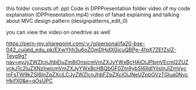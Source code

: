 this folder consists of:
ppt
Code in DPPPresentation folder
video of my code explanation (DPPresentation.mp4) 
video of fahad explaining and talking about MVC design pattern (designpatterns_edit_0)



you can view the video on onedrive as well


https://pern-my.sharepoint.com/:v:/g/personal/fa20-bse-042_cuiatd_edu_pk/EXwYhh3u6oZGmDHjdXGicuQBPe-4fpX7ZEfZsIZ-Teyg9g?nav=eyJyZWZlcnJhbEluZm8iOnsicmVmZXJyYWxBcHAiOiJPbmVEcml2ZUZvckJ1c2luZXNzIiwicmVmZXJyYWxBcHBQbGF0Zm9ybSI6IldlYiIsInJlZmVycmFsTW9kZSI6InZpZXciLCJyZWZlcnJhbFZpZXciOiJNeUZpbGVzTGlua0NvcHkifX0&e=qOsUPC
